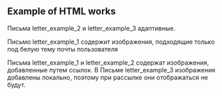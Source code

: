## Example of HTML works
<p>Письма letter_example_2 и letter_example_3 адаптивные.</p>
<p>Письмо letter_example_1 содержит изображения, подходящие только под белую тему почты пользователя</p>
<p>Письма letter_example_1 и letter_example_2 содержат изображения, добавленные путем ссылок. В Письме letter_example_3 изображения добавлены локально, поэтому при рассылке они отображаться не будут.</p>

